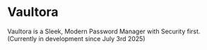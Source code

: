# Vaultora
Vaultora is a Sleek, Modern Password Manager with Security first.
(Currently in development since July 3rd 2025)
